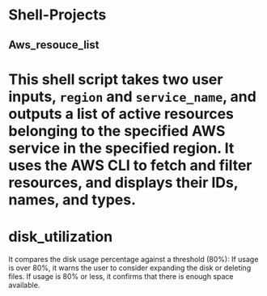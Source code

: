 # Shell-Projects
## Aws_resouce_list

This shell script takes two user inputs, `region` and `service_name`, and outputs a list of active resources belonging to the specified AWS service in the specified region. It uses the AWS CLI to fetch and filter resources, and displays their IDs, names, and types.
======================================================
# disk_utilization
It compares the disk usage percentage against a threshold (80%):
If usage is over 80%, it warns the user to consider expanding the disk or deleting files.
If usage is 80% or less, it confirms that there is enough space available.
